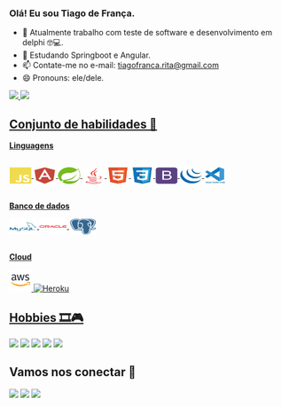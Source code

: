 ### Olá! Eu sou Tiago de França.

- 🔭 Atualmente trabalho com teste de software e desenvolvimento em delphi 🤓💻.
- 🌱 Estudando Springboot e Angular.
- 📫 Contate-me no e-mail: tiagofranca.rita@gmail.com
- 😄 Pronouns: ele/dele.

<div>
  <a href="https://github.com/tiagofrancarita">
  <img height="180em" src="https://github-readme-stats.vercel.app/api?username=tiagofrancarita&show_icons=true&theme=dark&include_all_commits=true&count_private=true"/>
  <img height="180em" src="https://github-readme-stats.vercel.app/api/top-langs/?username=tiagofrancarita&layout=compact&langs_count=7&theme=dark"/>
</div>
  
## Conjunto de habilidades 💪

**Linguagens**
<div style="display: inline_block"><br>
  <img align="center" alt="Tiago-Js" height="30" width="40" src="https://raw.githubusercontent.com/devicons/devicon/master/icons/javascript/javascript-plain.svg">
  <img align="center" alt="Tiago-AngularJS" height="30" width="40" src="https://raw.githubusercontent.com/devicons/devicon/master/icons/angularjs/angularjs-plain.svg">
  <img align="center" alt="Tiago-Spring" height="30" width="40" src="https://raw.githubusercontent.com/devicons/devicon/master/icons/spring/spring-original.svg">
  <img align="center" alt="Tiago-Java" height="30" width="40" src="https://raw.githubusercontent.com/devicons/devicon/master/icons/java/java-plain.svg">
  <img align="center" alt="Tiago-HTML" height="30" width="40" src="https://raw.githubusercontent.com/devicons/devicon/master/icons/html5/html5-original.svg">
  <img align="center" alt="Tiago-CSS" height="30" width="40" src="https://raw.githubusercontent.com/devicons/devicon/master/icons/css3/css3-original.svg">
  <img align="center" alt="Tiago-BootStrapp" height="30" width="40" src="https://raw.githubusercontent.com/devicons/devicon/master/icons/bootstrap/bootstrap-plain.svg">
  <img align="center" alt="Tiago-JQuery" height="30" width="40" src="https://raw.githubusercontent.com/devicons/devicon/master/icons/jquery/jquery-plain.svg">
  <img align="center" alt="Tiago-VScode" height="30" width="40" src="https://raw.githubusercontent.com/devicons/devicon/master/icons/vscode/vscode-original-wordmark.svg">
</div>
  
<br>
  
**Banco de dados**
<div style="display: inline_block">
  <img align="center" alt="Tiago-MySql" height="30" width="50" src="https://raw.githubusercontent.com/devicons/devicon/master/icons/mysql/mysql-plain-wordmark.svg">
  <img align="center" alt="Tiago-Oracle" height="30" width="50" src="https://raw.githubusercontent.com/devicons/devicon/master/icons/oracle/oracle-original.svg">
  <img align="center" alt="Tiago-PostgreSQL" height="30" width="50" src="https://raw.githubusercontent.com/devicons/devicon/master/icons/postgresql/postgresql-plain.svg">
</div>
  
  <br>
  
**Cloud**
<div style="display: inline_block">
  <img title="AWS" alt="AWS" width="40px" src="https://raw.githubusercontent.com/github/explore/main/topics/aws/aws.png">  
  <img title="Heroku" alt="Heroku" width="40px" src="https://img.icons8.com/color/48/000000/heroku.png">
</div>
  
## Hobbies 🎞🎮
  
<div style="display: inline_block">
  <a href="" target="_blank"><img src="https://img.shields.io/badge/PlayStation-003791?style=for-the-badge&logo=playstation&logoColor=white" target="_blank"></a>
  <a href="" target="_blank"><img src="https://img.shields.io/badge/Steam-000000?style=for-the-badge&logo=steam&logoColor=white" target="_blank"></a>
  <a href="" target="_blank"><img src="https://img.shields.io/badge/Counter_Strike-000000?style=for-the-badge&logo=counter-strike&logoColor=white" target="_blank"></a>
  <a href="" target="_blank"><img src="https://img.shields.io/badge/Netflix-E50914?style=for-the-badge&logo=netflix&logoColor=white" target="_blank"></a>
   <a href="" target="_blank"><img src="https://img.shields.io/badge/Amazon%20Prime-00A8E1?style=for-the-badge&logo=netflix&logoColor=white" target="_blank"></a>
 
    
</div>
  

## Vamos nos conectar :handshake:

<div style="display: inline_block">
 <a href="https://discord.gg/franca.tiago#9503" target="_blank"><img src="https://img.shields.io/badge/Discord-7289DA?style=for-the-badge&logo=discord&logoColor=white" target="_blank"></a>
  <a href = "mailto:tiagofranca.rita@gmail.com"><img src="https://img.shields.io/badge/Gmail-D14836?style=for-the-badge&logo=gmail&logoColor=white" target="_blank"></a>
  <a href="https://www.linkedin.com/in/tiago-fran%C3%A7a-2495b277/" target="_blank"><img src="https://img.shields.io/badge/-LinkedIn-%230077B5?style=for-the-badge&logo=linkedin&logoColor=white" target="_blank"></a> 
</div>

  <!-- ![Snake animation](https://github.com/tiagofrancarita/tiagofrancarita/blob/output/github-contribution-grid-snake.svg)-->


<!--
**tiagofrancarita/tiagofrancarita** is a ✨ _special_ ✨ repository because its `README.md` (this file) appears on your GitHub profile.
Here are some ideas to get you started:
- 🔭 I’m currently working on ...
- 🌱 I’m currently learning ...
- 👯 I’m looking to collaborate on ...
- 🤔 I’m looking for help with ...
- 💬 Ask me about ...
- 📫 How to reach me: ...
- 😄 Pronouns: ...
- ⚡ Fun fact: ...
-->

